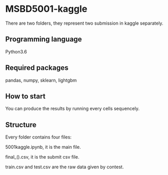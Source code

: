 # MSBD5001-kaggle
There are two folders, they represent two submission in kaggle separately.

## Programming language
Python3.6

## Required packages
pandas, numpy, sklearn, lightgbm

## How to start
You can produce the results by running every cells sequencely.

## Structure
Every folder contains four files: 

5001kaggle.ipynb, it is the main file.

final_().csv, it is the submit csv file.

train.csv and test.csv are the raw data given by contest.  